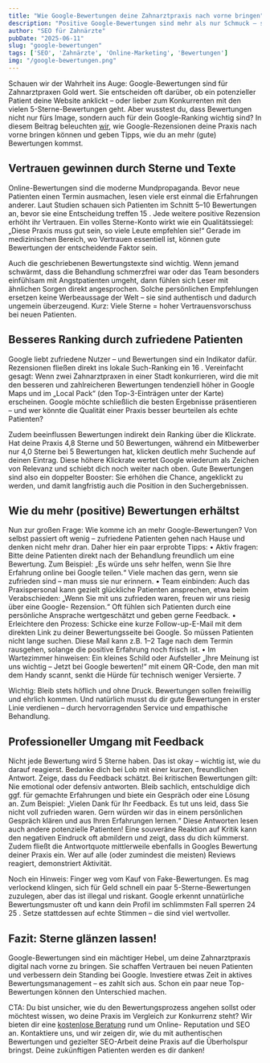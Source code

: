 ```yaml
---
title: "Wie Google-Bewertungen deine Zahnarztpraxis nach vorne bringen"
description: "Positive Google-Bewertungen sind mehr als nur Schmuck – sie können das Ranking deiner Zahnarztpraxis deutlich verbessern und das Vertrauen neuer Patienten gewinnen. In diesem Artikel erfährst du, welchen Einfluss Bewertungen auf SEO und Patientengewinnung haben und wie du aktiv mehr Rezensionen erhältst."
author: "SEO für Zahnärzte"
pubDate: "2025-06-11"
slug: "google-bewertungen"
tags: ['SEO', 'Zahnärzte', 'Online-Marketing', 'Bewertungen']
img: "/google-bewertungen.png"
---
```


Schauen wir der Wahrheit ins Auge: Google-Bewertungen sind für Zahnarztpraxen Gold wert. Sie entscheiden oft darüber, ob ein potenzieller Patient deine Website anklickt – oder lieber zum Konkurrenten mit den vielen 5-Sterne-Bewertungen geht. Aber wusstest du, dass Bewertungen nicht nur fürs Image, sondern auch für dein Google-Ranking wichtig sind? In diesem Beitrag beleuchten <a href="/">wir</a>, wie Google-Rezensionen deine Praxis nach vorne bringen können und geben Tipps, wie du an mehr (gute) Bewertungen kommst.

## Vertrauen gewinnen durch Sterne und Texte

Online-Bewertungen sind die moderne Mundpropaganda. Bevor neue Patienten einen Termin ausmachen, lesen viele erst einmal die Erfahrungen anderer. Laut Studien schauen sich Patienten im Schnitt 5–10 Bewertungen an, bevor sie eine Entscheidung treffen 15 . Jede weitere positive Rezension erhöht ihr Vertrauen. Ein volles Sterne-Konto wirkt wie ein Qualitätssiegel: „Diese Praxis muss gut sein, so viele Leute empfehlen sie!“ Gerade im medizinischen Bereich, wo Vertrauen essentiell ist, können gute Bewertungen der entscheidende Faktor sein.

Auch die geschriebenen Bewertungstexte sind wichtig. Wenn jemand schwärmt, dass die Behandlung schmerzfrei war oder das Team besonders einfühlsam mit Angstpatienten umgeht, dann fühlen sich Leser mit ähnlichen Sorgen direkt angesprochen. Solche persönlichen Empfehlungen ersetzen keine Werbeaussage der Welt – sie sind authentisch und dadurch ungemein überzeugend. Kurz: Viele Sterne = hoher Vertrauensvorschuss bei neuen Patienten.

## Besseres Ranking durch zufriedene Patienten

Google liebt zufriedene Nutzer – und Bewertungen sind ein Indikator dafür. Rezensionen fließen direkt ins lokale Such-Ranking ein 16 . Vereinfacht gesagt: Wenn zwei Zahnarztpraxen in einer Stadt konkurrieren, wird die mit den besseren und zahlreicheren Bewertungen tendenziell höher in Google Maps und im „Local Pack“ (den Top-3-Einträgen unter der Karte) erscheinen. Google möchte schließlich die besten Ergebnisse präsentieren – und wer könnte die Qualität einer Praxis besser beurteilen als echte Patienten?

Zudem beeinflussen Bewertungen indirekt dein Ranking über die Klickrate. Hat deine Praxis 4,8 Sterne und 50 Bewertungen, während ein Mitbewerber nur 4,0 Sterne bei 5 Bewertungen hat, klicken deutlich mehr Suchende auf deinen Eintrag. Diese höhere Klickrate wertet Google wiederum als Zeichen von Relevanz und schiebt dich noch weiter nach oben. Gute Bewertungen sind also ein doppelter Booster: Sie erhöhen die Chance, angeklickt zu werden, und damit langfristig auch die Position in den Suchergebnissen.

## Wie du mehr (positive) Bewertungen erhältst

Nun zur großen Frage: Wie komme ich an mehr Google-Bewertungen? Von selbst passiert oft wenig – zufriedene Patienten gehen nach Hause und denken nicht mehr dran. Daher hier ein paar erprobte Tipps:
    • Aktiv fragen: Bitte deine Patienten direkt nach der Behandlung freundlich um eine Bewertung. Zum Beispiel: „Es würde uns sehr helfen, wenn Sie Ihre Erfahrung online bei Google teilen.“ Viele machen das gern, wenn sie zufrieden sind – man muss sie nur erinnern.
    • Team einbinden: Auch das Praxispersonal kann gezielt glückliche Patienten ansprechen, etwa beim Verabschieden: „Wenn Sie mit uns zufrieden waren, freuen wir uns riesig über eine Google- Rezension.“ Oft fühlen sich Patienten durch eine persönliche Ansprache wertgeschätzt und geben gerne Feedback.
    • Erleichtere den Prozess: Schicke eine kurze Follow-up-E-Mail mit dem direkten Link zu deiner Bewertungsseite bei Google. So müssen Patienten nicht lange suchen. Diese Mail kann z.B. 1–2 Tage nach dem Termin rausgehen, solange die positive Erfahrung noch frisch ist.
    • Im Wartezimmer hinweisen: Ein kleines Schild oder Aufsteller „Ihre Meinung ist uns wichtig – Jetzt bei Google bewerten!“ mit einem QR-Code, den man mit dem Handy scannt, senkt die Hürde für technisch weniger Versierte.
    7

Wichtig: Bleib stets höflich und ohne Druck. Bewertungen sollen freiwillig und ehrlich kommen. Und natürlich musst du dir gute Bewertungen in erster Linie verdienen – durch hervorragenden Service und empathische Behandlung.

## Professioneller Umgang mit Feedback

Nicht jede Bewertung wird 5 Sterne haben. Das ist okay – wichtig ist, wie du darauf reagierst. Bedanke dich bei Lob mit einer kurzen, freundlichen Antwort. Zeige, dass du Feedback schätzt. Bei kritischen Bewertungen gilt: Nie emotional oder defensiv antworten. Bleib sachlich, entschuldige dich ggf. für gemachte Erfahrungen und biete ein Gespräch oder eine Lösung an. Zum Beispiel: „Vielen Dank für Ihr Feedback. Es tut uns leid, dass Sie nicht voll zufrieden waren. Gern würden wir das in einem persönlichen Gespräch klären und aus Ihren Erfahrungen lernen.“
Diese Antworten lesen auch andere potenzielle Patienten! Eine souveräne Reaktion auf Kritik kann den negativen Eindruck oft abmildern und zeigt, dass du dich kümmerst. Zudem fließt die Antwortquote mittlerweile ebenfalls in Googles Bewertung deiner Praxis ein. Wer auf alle (oder zumindest die meisten) Reviews reagiert, demonstriert Aktivität.

Noch ein Hinweis: Finger weg vom Kauf von Fake-Bewertungen. Es mag verlockend klingen, sich für Geld schnell ein paar 5-Sterne-Bewertungen zuzulegen, aber das ist illegal und riskant. Google erkennt unnatürliche Bewertungsmuster oft und kann dein Profil im schlimmsten Fall sperren 24 25 . Setze stattdessen auf echte Stimmen – die sind viel wertvoller.

## Fazit: Sterne glänzen lassen!

Google-Bewertungen sind ein mächtiger Hebel, um deine Zahnarztpraxis digital nach vorne zu bringen. Sie schaffen Vertrauen bei neuen Patienten und verbessern dein Standing bei Google. Investiere etwas Zeit in aktives Bewertungsmanagement – es zahlt sich aus. Schon ein paar neue Top-Bewertungen können den Unterschied machen.


CTA: Du bist unsicher, wie du den Bewertungsprozess angehen sollst oder möchtest wissen, wo deine Praxis im Vergleich zur Konkurrenz steht? Wir bieten dir eine <a href="/">kostenlose Beratung</a> rund um Online- Reputation und SEO an. Kontaktiere uns, und wir zeigen dir, wie du mit authentischen Bewertungen und gezielter SEO-Arbeit deine Praxis auf die Überholspur bringst. Deine zukünftigen Patienten werden es dir danken!
